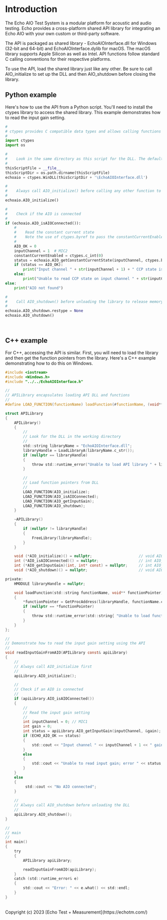 # Introduction

The Echo AIO Test System is a modular platform for acoustic and audio testing. Echo provides a cross-platform shared API library for integrating an Echo AIO with your own custom or third-party software.

The API is packaged as shared library - EchoAIOInterface.dll for Windows (32-bit and 64-bit) and EchoAIOInterface.dylib for macOS. The macOS library supports Apple Silicon as well as Intel. API functions follow standard C calling conventions for their respective platforms.

To use the API, load the shared library just like any other. Be sure to call AIO_initialize to set up the DLL and then AIO_shutdown before closing the library.


## Python example
Here's how to use the API from a Python script. You'll need to install the ctypes library to access the shared library. This example demonstrates how to read the input gain setting.

```Python
#
# ctypes provides C compatible data types and allows calling functions in DLLs or shared libraries.
#
import ctypes
import os

#
#    Look in the same directory as this script for the DLL. The default install location is C:\Progam Files\Echo AIO\CLI + API
#
thisScriptFile = __file__
thisScriptDir = os.path.dirname(thisScriptFile)
echoaio = ctypes.WinDLL(thisScriptDir + '\EchoAIOInterface.dll')

#
#    Always call AIO_initialize() before calling any other function to set up the library.
#
echoaio.AIO_initialize()

#
#    Check if the AIO is connected
# 
if (echoaio.AIO_isAIOConnected()):
    #
    #    Read the constant current state
    #    Note the use of ctypes.byref to pass the constantCurrentEnabled parameter by reference
    # 
    AIO_OK = 0
    inputChannel = 1  # MIC2
    constantCurrentEnabled = ctypes.c_int(0)
    status = echoaio.AIO_getConstantCurrentState(inputChannel, ctypes.byref(constantCurrentEnabled));
    if (status == AIO_OK):
        print("Input channel " + str(inputChannel + 1) + " CCP state is " + str(constantCurrentEnabled.value))
    else:
        print("Unable to read CCP state on input channel " + str(inputChannel + 1))
else:
    print("AIO not found")

#
#    Call AIO_shutdown() before unloading the library to release memory and resources
#
echoaio.AIO_shutdown.restype = None
echoaio.AIO_shutdown()
```
<br />

## C++ example

For C++, accessing the API is similar. First, you will need to load the library and then get the function pointers from the library. Here's a C++ example demonstrating how to do this on Windows.
```C
#include <iostream>
#include <Windows.h>
#include "../../EchoAIOInterface.h"

//
// APILibrary encapsulates loading API DLL and functions
//
#define LOAD_FUNCTION(functionName) loadFunction(#functionName, (void**)&functionName)

struct APILibrary
{
    APILibrary()
    {   
        //
        // Look for the DLL in the working directory
        //
        std::string libraryName = "EchoAIOInterface.dll";
        libraryHandle = LoadLibraryA(libraryName.c_str());
        if (nullptr == libraryHandle)
        {
            throw std::runtime_error("Unable to load API library " + libraryName);
        }

        //
        // Load function pointers from DLL
        //
        LOAD_FUNCTION(AIO_initialize);
        LOAD_FUNCTION(AIO_isAIOConnected);
        LOAD_FUNCTION(AIO_getInputGain);
        LOAD_FUNCTION(AIO_shutdown);
    }

    ~APILibrary()
    {
        if (nullptr != libraryHandle)
        {
            FreeLibrary(libraryHandle);
        }
    }

    void (*AIO_initialize)() = nullptr;                     // void AIO_initialize();
    int (*AIO_isAIOConnected)() = nullptr;                  // int AIO_isAIOConnected();
    int (*AIO_getInputGain)(int, int* const) = nullptr;     // int AIO_getInputGain(int inputChannel, int* const gain);
    void (*AIO_shutdown)() = nullptr;                       // void AIO_shutdown();

private:
    HMODULE libraryHandle = nullptr;

    void loadFunction(std::string functionName, void** functionPointer)
    {
        *functionPointer = GetProcAddress(libraryHandle, functionName.c_str());
        if (nullptr == *functionPointer)
        {
            throw std::runtime_error(std::string{ "Unable to load function " } + functionName);
        }
    }
};

//
// Demonstrate how to read the input gain setting using the API
//
void readInputGainFromAIO(APILibrary const& apiLibrary)
{
    //
    // Always call AIO_initialize first
    //
    apiLibrary.AIO_initialize();

    //
    // Check if an AIO is connected
    //
    if (apiLibrary.AIO_isAIOConnected())
    {
        //
        // Read the input gain setting
        //
        int inputChannel = 0; // MIC1
        int gain = 0;
        int status = apiLibrary.AIO_getInputGain(inputChannel, &gain);
        if (ECHO_AIO_OK == status)
        {
            std::cout << "Input channel " << inputChannel + 1 << " gain is " << gain;
        }
        else
        {
            std::cout << "Unable to read input gain; error " << status;
        }
    }
    else
    {
         std::cout << "No AIO connected";
    }
    
    //
    // Always call AIO_shutdown before unloading the DLL
    //
    apiLibrary.AIO_shutdown();
}

//
// main
//
int main()
{
    try
    {
        APILibrary apiLibrary;

        readInputGainFromAIO(apiLibrary);
    }
    catch (std::runtime_error& e)
    {
    	std::cout << "Error: " << e.what() << std::endl;
    }
}
```
<br />
Copyright (c) 2023 [Echo Test + Measurement](https://echotm.com/)

